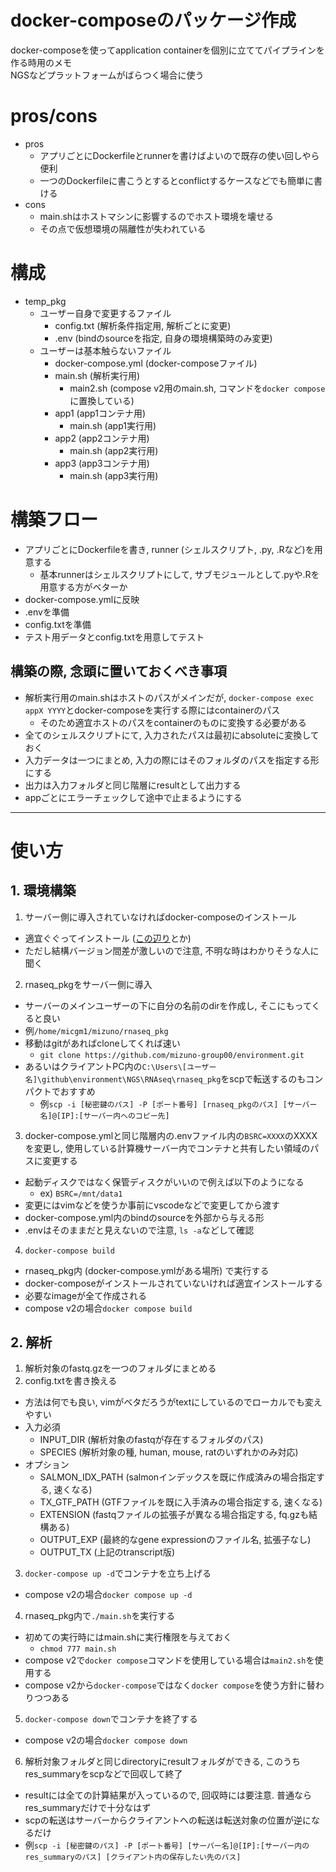 # docker-composeのパッケージ作成
docker-composeを使ってapplication containerを個別に立ててパイプラインを作る時用のメモ  
NGSなどプラットフォームがばらつく場合に使う  

# pros/cons
- pros  
  - アプリごとにDockerfileとrunnerを書けばよいので既存の使い回しやら便利  
  - 一つのDockerfileに書こうとするとconflictするケースなどでも簡単に書ける  
- cons  
  - main.shはホストマシンに影響するのでホスト環境を壊せる  
  - その点で仮想環境の隔離性が失われている  

# 構成
- temp_pkg  
  - ユーザー自身で変更するファイル  
    - config.txt (解析条件指定用, 解析ごとに変更)  
    - .env (bindのsourceを指定, 自身の環境構築時のみ変更)  
  - ユーザーは基本触らないファイル  
    - docker-compose.yml (docker-composeファイル)  
    - main.sh (解析実行用)  
      - main2.sh (compose v2用のmain.sh, コマンドを```docker compose```に置換している)  
    - app1 (app1コンテナ用)  
      - main.sh (app1実行用)  
    - app2 (app2コンテナ用)  
      - main.sh (app2実行用)  
    - app3 (app3コンテナ用)  
      - main.sh (app3実行用)  

# 構築フロー
- アプリごとにDockerfileを書き, runner (シェルスクリプト, .py, .Rなど)を用意する  
  - 基本runnerはシェルスクリプトにして, サブモジュールとして.pyや.Rを用意する方がベターか  
- docker-compose.ymlに反映  
- .envを準備  
- config.txtを準備  
- テスト用データとconfig.txtを用意してテスト  

## 構築の際, 念頭に置いておくべき事項
- 解析実行用のmain.shはホストのパスがメインだが, ```docker-compose exec appX YYYY```とdocker-composeを実行する際にはcontainerのパス  
  - そのため適宜ホストのパスをcontainerのものに変換する必要がある  
- 全てのシェルスクリプトにて, 入力されたパスは最初にabsoluteに変換しておく  
- 入力データは一つにまとめ, 入力の際にはそのフォルダのパスを指定する形にする  
- 出力は入力フォルダと同じ階層にresultとして出力する  
- appごとにエラーチェックして途中で止まるようにする  


***
# 使い方
## 1. 環境構築
1. サーバー側に導入されていなければdocker-composeのインストール  
  - 適宜ぐぐってインストール ([この辺り](https://zenn.dev/shimakaze_soft/articles/02aebaedeb43b6)とか)  
  - ただし結構バージョン間差が激しいので注意, 不明な時はわかりそうな人に聞く  
2. rnaseq_pkgをサーバー側に導入  
  - サーバーのメインユーザーの下に自分の名前のdirを作成し, そこにもってくると良い  
  - 例```/home/micgm1/mizuno/rnaseq_pkg```  
  - 移動はgitがあればcloneしてくれば速い  
    - ```git clone https://github.com/mizuno-group00/environment.git```  
  - あるいはクライアントPC内の```C:\Users\[ユーザー名]\github\environment\NGS\RNAseq\rnaseq_pkg```をscpで転送するのもコンパクトでおすすめ  
    - 例```scp -i [秘密鍵のパス] -P [ポート番号] [rnaseq_pkgのパス] [サーバー名]@[IP]:[サーバー内へのコピー先]```  
3. docker-compose.ymlと同じ階層内の.envファイル内の```BSRC=XXXX```のXXXXを変更し, 使用している計算機サーバー内でコンテナと共有したい領域のパスに変更する  
  - 起動ディスクではなく保管ディスクがいいので例えば以下のようになる  
    - ex) ```BSRC=/mnt/data1```  
  - 変更にはvimなどを使うか事前にvscodeなどで変更してから渡す  
  - docker-compose.yml内のbindのsourceを外部から与える形  
  - .envはそのままだと見えないので注意, ```ls -a```などして確認  
4. ```docker-compose build```  
  - rnaseq_pkg内 (docker-compose.ymlがある場所) で実行する  
  - docker-composeがインストールされていないければ適宜インストールする  
  - 必要なimageが全て作成される  
  - compose v2の場合```docker compose build```  


## 2. 解析
1. 解析対象のfastq.gzを一つのフォルダにまとめる  
2. config.txtを書き換える  
  - 方法は何でも良い, vimがベタだろうがtextにしているのでローカルでも変えやすい  
  - 入力必須  
    - INPUT_DIR (解析対象のfastqが存在するフォルダのパス)  
    - SPECIES (解析対象の種, human, mouse, ratのいずれかのみ対応)  
  - オプション  
    - SALMON_IDX_PATH (salmonインデックスを既に作成済みの場合指定する, 速くなる)  
    - TX_GTF_PATH (GTFファイルを既に入手済みの場合指定する, 速くなる)  
    - EXTENSION (fastqファイルの拡張子が異なる場合指定する, fq.gzも結構ある)  
    - OUTPUT_EXP (最終的なgene expressionのファイル名, 拡張子なし)  
    - OUTPUT_TX (上記のtranscript版)  
3. ```docker-compose up -d```でコンテナを立ち上げる  
  - compose v2の場合```docker compose up -d```  
4. rnaseq_pkg内で```./main.sh```を実行する  
  - 初めての実行時にはmain.shに実行権限を与えておく  
    - ```chmod 777 main.sh```  
  - compose v2で```docker compose```コマンドを使用している場合は```main2.sh```を使用する  
  - compose v2から```docker-compose```ではなく```docker compose```を使う方針に替わりつつある  
5. ```docker-compose down```でコンテナを終了する  
  - compose v2の場合```docker compose down```  
6. 解析対象フォルダと同じdirectoryにresultフォルダができる, このうちres_summaryをscpなどで回収して終了  
  - resultには全ての計算結果が入っているので, 回収時には要注意. 普通ならres_summaryだけで十分なはず  
  - scpの転送はサーバーからクライアントへの転送は転送対象の位置が逆になるだけ  
  - 例```scp -i [秘密鍵のパス] -P [ポート番号] [サーバー名]@[IP]:[サーバー内のres_summaryのパス] [クライアント内の保存したい先のパス]```  